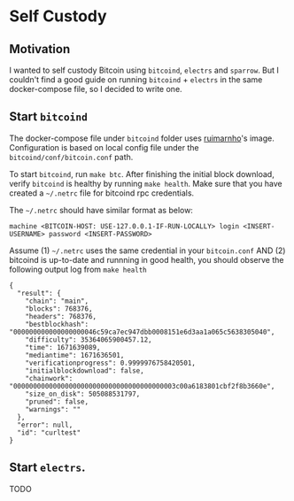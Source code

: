 # Self Custody

## Motivation

I wanted to self custody Bitcoin using `bitcoind`, `electrs` and `sparrow`. But I couldn't find a good guide on running `bitcoind` + `electrs` in the same docker-compose file, so I decided to write one.


## Start `bitcoind`

The docker-compose file under `bitcoind` folder uses [ruimarnho](https://hub.docker.com/r/ruimarinho/bitcoin-core)'s image. Configuration is based on local config file under the `bitcoind/conf/bitcoin.conf` path.


To start `bitcoind`, run `make btc`. After finishing the initial block download, verify `bitcoind` is healthy by running `make health`. Make sure that you have created a `~/.netrc` file for bitcoind rpc credentials.

The `~/.netrc` should have similar format as below:

```
machine <BITCOIN-HOST: USE-127.0.0.1-IF-RUN-LOCALLY> login <INSERT-USERNAME> password <INSERT-PASSWORD> 
```

Assume (1) `~/.netrc` uses the same credential in your `bitcoin.conf` AND (2) bitcoind is up-to-date and runnning in good health, you should observe the following output log from `make health`

```
{
  "result": {
    "chain": "main",
    "blocks": 768376,
    "headers": 768376,
    "bestblockhash": "000000000000000000046c59ca7ec947dbb0008151e6d3aa1a065c5638305040",
    "difficulty": 35364065900457.12,
    "time": 1671639089,
    "mediantime": 1671636501,
    "verificationprogress": 0.9999976758420501,
    "initialblockdownload": false,
    "chainwork": "00000000000000000000000000000000000000003c00a6183801cbf2f8b3660e",
    "size_on_disk": 505088531797,
    "pruned": false,
    "warnings": ""
  },
  "error": null,
  "id": "curltest"
}
```

## Start `electrs`.

TODO

